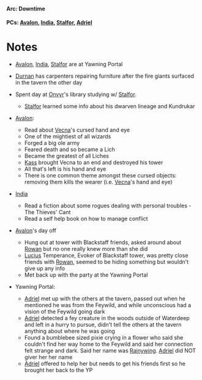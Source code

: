 #### Arc: Downtime
#### PCs: [Avalon](PCs/Current/Avalon.md), [India](PCs/Current/India.md), [Stalfor](PCs/Current/Stalfor.md), [Adriel](Adriel.md)

# Notes
- [Avalon](PCs/Current/Avalon.md), [India](PCs/Current/India.md), [Stalfor](PCs/Current/Stalfor.md) are at Yawning Portal
- [Durnan](NPCs/Living/Durnan.md) has carpenters repairing furniture after the fire giants surfaced in the tavern the other day
- Spent day at [Onvyr](NPCs/Living/Onvyr.md)'s library studying w/ [Stalfor](PCs/Current/Stalfor.md). 
	- [Stalfor](PCs/Current/Stalfor.md) learned some info about his dwarven lineage and Kundrukar
- [Avalon](PCs/Current/Avalon.md):
	- Read about [Vecna](NPCs/Living/Vecna.md)'s cursed hand and eye
	- One of the mightiest of all wizards
	- Forged a big ole army
	- Feared death and so became a Lich
	- Became the greatest of all Liches
	- [Kass](NPCs/Deceased/Kass.md) brought Vecna to an end and destroyed his tower
	- All that's left is his hand and eye
	- There is one common theme amongst these cursed objects: removing them kills the wearer (i.e. [Vecna](NPCs/Living/Vecna.md)'s hand and eye)
- [India](PCs/Current/India.md)
	- Read a fiction about some rogues dealing with personal troubles - The Thieves' Cant
	- Read a self help book on how to manage conflict

- [Avalon](PCs/Current/Avalon.md)'s day off
	- Hung out at tower with Blackstaff friends, asked around about [Rowan](NPCs/Living/Rowan.md) but no one really knew more than she did
	- [Lucius](Lucius.md) Temperance, Evoker of Blackstaff tower, was pretty close friends with [Rowan](NPCs/Living/Rowan.md), seemed to be hiding something but wouldn't give up any info
	- Met back up with the party at the Yawning Portal

- Yawning Portal:
	- [Adriel](Adriel.md) met up with the others at the tavern, passed out when he mentioned he was from the Feywild, and while unconscious had a vision of the Feywild going dark
	- [Adriel](Adriel.md) detected a fey creature in the woods outside of Waterdeep and left in a hurry to pursue, didn't tell the others at the tavern anything about where he was going
	- Found a bumblebee sized pixie crying in a flower who said she couldn't find her way home to the Feywild and said her connection felt strange and dark. Said her name was [Rainywing](NPCs/Living/Rainywing.md). [Adriel](Adriel.md) did NOT giver her her name
	- [Adriel](Adriel.md) offered to help her but needs to get his friends first so he brought her back to the YP